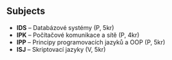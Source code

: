 ## Subjects

- **IDS** – Databázové systémy (P, 5kr)
- **IPK** – Počítačové komunikace a sítě (P, 4kr)
- **IPP** – Principy programovacích jazyků a OOP (P, 5kr)
- **ISJ** – Skriptovací jazyky (V, 5kr)
